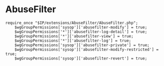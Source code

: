 AbuseFilter
====

    require_once "$IP/extensions/AbuseFilter/AbuseFilter.php";
        $wgGroupPermissions['sysop']['abusefilter-modify'] = true;
        $wgGroupPermissions['*']['abusefilter-log-detail'] = true;
        $wgGroupPermissions['*']['abusefilter-view'] = true;
        $wgGroupPermissions['*']['abusefilter-log'] = true;
        $wgGroupPermissions['sysop']['abusefilter-private'] = true;
        $wgGroupPermissions['sysop']['abusefilter-modify-restricted'] = true;
        $wgGroupPermissions['sysop']['abusefilter-revert'] = true;
